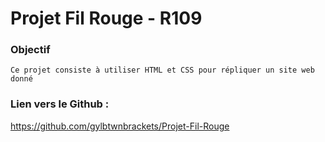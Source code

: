 # Projet Fil Rouge - R109

### Objectif
````
Ce projet consiste à utiliser HTML et CSS pour répliquer un site web donné
````
### Lien vers le Github :

https://github.com/gylbtwnbrackets/Projet-Fil-Rouge

